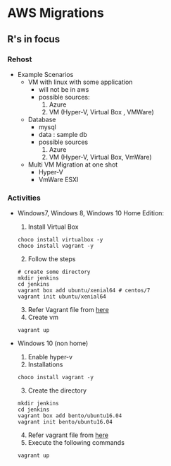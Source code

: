 # AWS Migrations

## R's in focus

### Rehost
* Example Scenarios
    * VM with linux with some application 
        * will not be in aws
        * possible sources: 
            1. Azure
            2. VM (Hyper-V, Virtual Box , VMWare)
    * Database 
        * mysql
        * data : sample db
        * possible sources
            1. Azure
            2. VM (Hyper-V, Virtual Box, VmWare)
    * Multi VM Migration at one shot
        * Hyper-V
        * VmWare ESXI

### Activities

* Windows7, Windows 8, Windows 10 Home Edition:
    1. Install Virtual Box
    ```
    choco install virtualbox -y
    choco install vagrant -y
    ```
    2. Follow the steps
    ```
    # create some directory
    mkdir jenkins
    cd jenkins
    vagrant box add ubuntu/xenial64 # centos/7
    vagrant init ubuntu/xenial64
    ```
    3. Refer Vagrant file from [here](./VirtualBox/Vagrantfile)
    4. Create vm
    ```
    vagrant up
    ```


* Windows 10 (non home)
    1. Enable hyper-v
    2. Installations
    ```
    choco install vagrant -y
    ```
    3. Create the directory
    ```
    mkdir jenkins
    cd jenkins
    vagrant box add bento/ubuntu16.04
    vagrant init bento/ubuntu16.04
    ```
    4. Refer vagrant file from [here](./Hyperv/Vagrantfile)
    5. Execute the following commands
    ```
    vagrant up
    ```